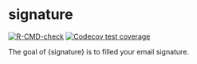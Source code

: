 
<!-- README.md is generated from README.Rmd. Please edit that file -->

# signature

<!-- badges: start -->

[![R-CMD-check](https://github.com/ThinkR-open/signature/workflows/R-CMD-check/badge.svg)](https://github.com/ThinkR-open/signature/actions)
[![Codecov test
coverage](https://codecov.io/gh/ThinkR-open/signature/branch/main/graph/badge.svg)](https://app.codecov.io/gh/ThinkR-open/signature?branch=main)
<!-- badges: end -->

The goal of {signature} is to filled your email signature.
